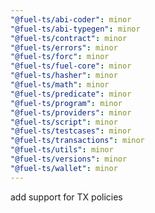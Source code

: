 ```yaml
---
"@fuel-ts/abi-coder": minor
"@fuel-ts/abi-typegen": minor
"@fuel-ts/contract": minor
"@fuel-ts/errors": minor
"@fuel-ts/forc": minor
"@fuel-ts/fuel-core": minor
"@fuel-ts/hasher": minor
"@fuel-ts/math": minor
"@fuel-ts/predicate": minor
"@fuel-ts/program": minor
"@fuel-ts/providers": minor
"@fuel-ts/script": minor
"@fuel-ts/testcases": minor
"@fuel-ts/transactions": minor
"@fuel-ts/utils": minor
"@fuel-ts/versions": minor
"@fuel-ts/wallet": minor
---
```


add support for TX policies
